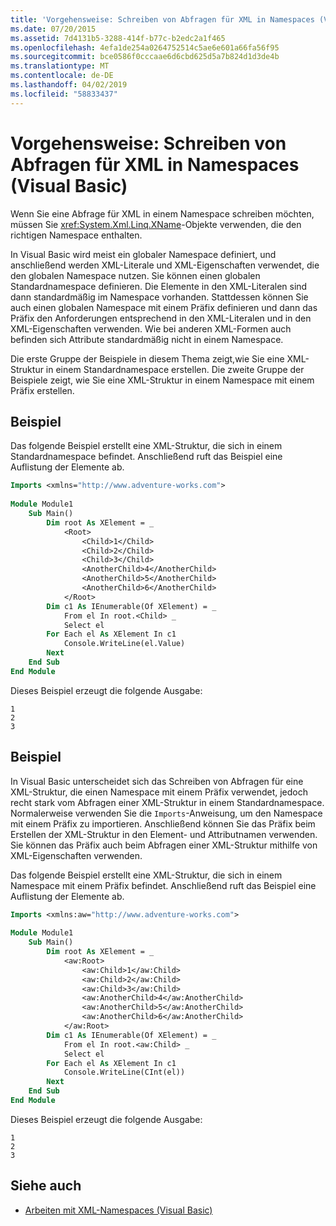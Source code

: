 ```yaml
---
title: 'Vorgehensweise: Schreiben von Abfragen für XML in Namespaces (Visual Basic)'
ms.date: 07/20/2015
ms.assetid: 7d4131b5-3288-414f-b77c-b2edc2a1f465
ms.openlocfilehash: 4efa1de254a0264752514c5ae6e601a66fa56f95
ms.sourcegitcommit: bce0586f0cccaae6d6cbd625d5a7b824d1d3de4b
ms.translationtype: MT
ms.contentlocale: de-DE
ms.lasthandoff: 04/02/2019
ms.locfileid: "58833437"
---
```

# <a name="how-to-write-queries-on-xml-in-namespaces-visual-basic"></a>Vorgehensweise: Schreiben von Abfragen für XML in Namespaces (Visual Basic)
Wenn Sie eine Abfrage für XML in einem Namespace schreiben möchten, müssen Sie <xref:System.Xml.Linq.XName>-Objekte verwenden, die den richtigen Namespace enthalten.  
  
 In Visual Basic wird meist ein globaler Namespace definiert, und anschließend werden XML-Literale und XML-Eigenschaften verwendet, die den globalen Namespace nutzen. Sie können einen globalen Standardnamespace definieren. Die Elemente in den XML-Literalen sind dann standardmäßig im Namespace vorhanden. Stattdessen können Sie auch einen globalen Namespace mit einem Präfix definieren und dann das Präfix den Anforderungen entsprechend in den XML-Literalen und in den XML-Eigenschaften verwenden. Wie bei anderen XML-Formen auch befinden sich Attribute standardmäßig nicht in einem Namespace.  
  
 Die erste Gruppe der Beispiele in diesem Thema zeigt,wie Sie eine XML-Struktur in einem Standardnamespace erstellen. Die zweite Gruppe der Beispiele zeigt, wie Sie eine XML-Struktur in einem Namespace mit einem Präfix erstellen.  
  
## <a name="example"></a>Beispiel  
 Das folgende Beispiel erstellt eine XML-Struktur, die sich in einem Standardnamespace befindet. Anschließend ruft das Beispiel eine Auflistung der Elemente ab.  
  
```vb  
Imports <xmlns="http://www.adventure-works.com">  
  
Module Module1  
    Sub Main()  
        Dim root As XElement = _  
            <Root>  
                <Child>1</Child>  
                <Child>2</Child>  
                <Child>3</Child>  
                <AnotherChild>4</AnotherChild>  
                <AnotherChild>5</AnotherChild>  
                <AnotherChild>6</AnotherChild>  
            </Root>  
        Dim c1 As IEnumerable(Of XElement) = _  
            From el In root.<Child> _  
            Select el  
        For Each el As XElement In c1  
            Console.WriteLine(el.Value)  
        Next  
    End Sub  
End Module  
```  
  
 Dieses Beispiel erzeugt die folgende Ausgabe:  
  
```  
1  
2  
3  
```  
  
## <a name="example"></a>Beispiel  
 In Visual Basic unterscheidet sich das Schreiben von Abfragen für eine XML-Struktur, die einen Namespace mit einem Präfix verwendet, jedoch recht stark vom Abfragen einer XML-Struktur in einem Standardnamespace. Normalerweise verwenden Sie die `Imports`-Anweisung, um den Namespace mit einem Präfix zu importieren. Anschließend können Sie das Präfix beim Erstellen der XML-Struktur in den Element- und Attributnamen verwenden. Sie können das Präfix auch beim Abfragen einer XML-Struktur mithilfe von XML-Eigenschaften verwenden.  
  
 Das folgende Beispiel erstellt eine XML-Struktur, die sich in einem Namespace mit einem Präfix befindet. Anschließend ruft das Beispiel eine Auflistung der Elemente ab.  
  
```vb  
Imports <xmlns:aw="http://www.adventure-works.com">  
  
Module Module1  
    Sub Main()  
        Dim root As XElement = _  
            <aw:Root>  
                <aw:Child>1</aw:Child>  
                <aw:Child>2</aw:Child>  
                <aw:Child>3</aw:Child>  
                <aw:AnotherChild>4</aw:AnotherChild>  
                <aw:AnotherChild>5</aw:AnotherChild>  
                <aw:AnotherChild>6</aw:AnotherChild>  
            </aw:Root>  
        Dim c1 As IEnumerable(Of XElement) = _  
            From el In root.<aw:Child> _  
            Select el  
        For Each el As XElement In c1  
            Console.WriteLine(CInt(el))  
        Next  
    End Sub  
End Module  
```  
  
 Dieses Beispiel erzeugt die folgende Ausgabe:  
  
```  
1  
2  
3  
```  
  
## <a name="see-also"></a>Siehe auch

- [Arbeiten mit XML-Namespaces (Visual Basic)](../../../../visual-basic/programming-guide/concepts/linq/working-with-xml-namespaces.md)
